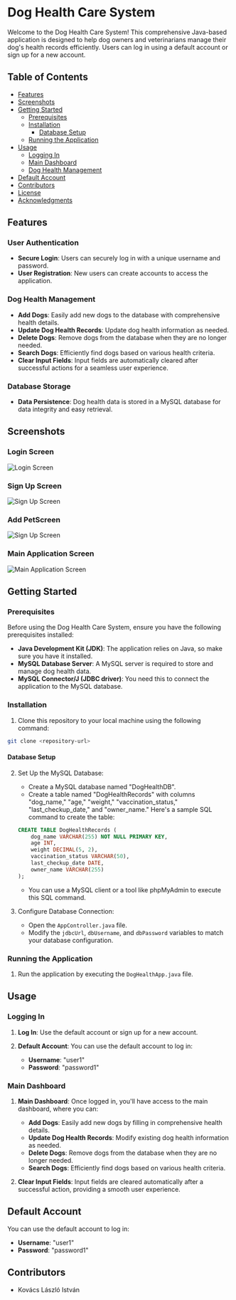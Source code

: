 

# Dog Health Care System

Welcome to the Dog Health Care System! This comprehensive Java-based application is designed to help dog owners and veterinarians manage their dog's health records efficiently. Users can log in using a default account or sign up for a new account.

## Table of Contents

- [Features](#features)
- [Screenshots](#screenshots)
- [Getting Started](#getting-started)
  - [Prerequisites](#prerequisites)
  - [Installation](#installation)
    - [Database Setup](#database-setup)
  - [Running the Application](#running-the-application)
- [Usage](#usage)
  - [Logging In](#logging-in)
  - [Main Dashboard](#main-dashboard)
  - [Dog Health Management](#dog-health-management)
- [Default Account](#default-account)
- [Contributors](#contributors)
- [License](#license)
- [Acknowledgments](#acknowledgments)

## Features

### User Authentication

- **Secure Login**: Users can securely log in with a unique username and password.
- **User Registration**: New users can create accounts to access the application.

### Dog Health Management

- **Add Dogs**: Easily add new dogs to the database with comprehensive health details.
- **Update Dog Health Records**: Update dog health information as needed.
- **Delete Dogs**: Remove dogs from the database when they are no longer needed.
- **Search Dogs**: Efficiently find dogs based on various health criteria.
- **Clear Input Fields**: Input fields are automatically cleared after successful actions for a seamless user experience.

### Database Storage

- **Data Persistence**: Dog health data is stored in a MySQL database for data integrity and easy retrieval.

## Screenshots

### Login Screen
![Login Screen](pictures/p2.jpg)

### Sign Up Screen
![Sign Up Screen](pictures/p9.jpg)

### Add PetScreen
![Sign Up Screen](pictures/p8.jpg)

### Main Application Screen
![Main Application Screen](pictures/p5.jpg)

## Getting Started

### Prerequisites

Before using the Dog Health Care System, ensure you have the following prerequisites installed:

- **Java Development Kit (JDK)**: The application relies on Java, so make sure you have it installed.
- **MySQL Database Server**: A MySQL server is required to store and manage dog health data.
- **MySQL Connector/J (JDBC driver)**: You need this to connect the application to the MySQL database.

### Installation

1. Clone this repository to your local machine using the following command:

```bash
git clone <repository-url>
```

#### Database Setup

2. Set Up the MySQL Database:

   - Create a MySQL database named "DogHealthDB".
   - Create a table named "DogHealthRecords" with columns "dog_name," "age," "weight," "vaccination_status," "last_checkup_date," and "owner_name." Here's a sample SQL command to create the table:

   ```sql
   CREATE TABLE DogHealthRecords (
       dog_name VARCHAR(255) NOT NULL PRIMARY KEY,
       age INT,
       weight DECIMAL(5, 2),
       vaccination_status VARCHAR(50),
       last_checkup_date DATE,
       owner_name VARCHAR(255)
   );
   ```

   - You can use a MySQL client or a tool like phpMyAdmin to execute this SQL command.

3. Configure Database Connection:

   - Open the `AppController.java` file.
   - Modify the `jdbcUrl`, `dbUsername`, and `dbPassword` variables to match your database configuration.

### Running the Application

1. Run the application by executing the `DogHealthApp.java` file.

## Usage

### Logging In

1. **Log In**: Use the default account or sign up for a new account.

2. **Default Account**: You can use the default account to log in:

   - **Username**: "user1"
   - **Password**: "password1"

### Main Dashboard

1. **Main Dashboard**: Once logged in, you'll have access to the main dashboard, where you can:

   - **Add Dogs**: Easily add new dogs by filling in comprehensive health details.
   - **Update Dog Health Records**: Modify existing dog health information as needed.
   - **Delete Dogs**: Remove dogs from the database when they are no longer needed.
   - **Search Dogs**: Efficiently find dogs based on various health criteria.

2. **Clear Input Fields**: Input fields are cleared automatically after a successful action, providing a smooth user experience.

## Default Account

You can use the default account to log in:

- **Username**: "user1"
- **Password**: "password1"

## Contributors

- Kovács László István



